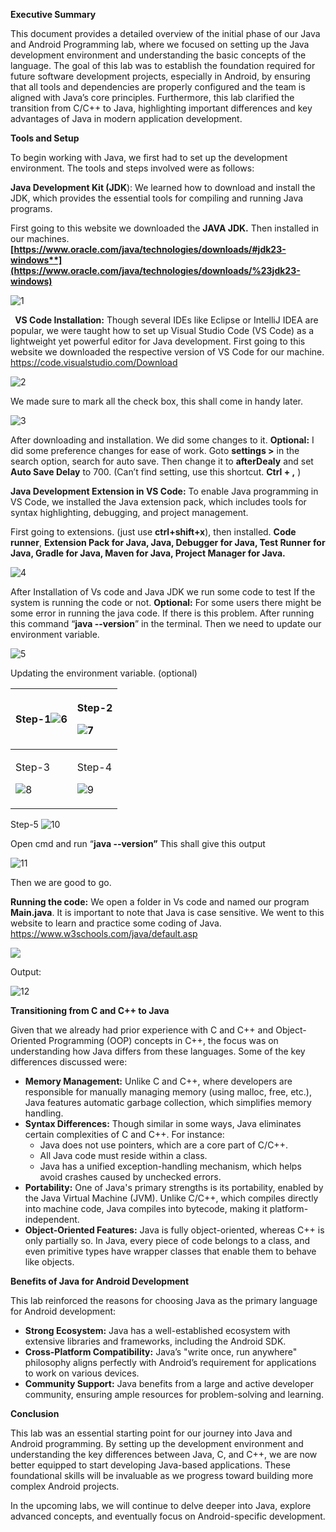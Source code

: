 **Executive Summary**

This document provides a detailed overview of the initial phase of our Java and Android Programming lab, where we focused on setting up the Java development environment and understanding the basic concepts of the language. The goal of this lab was to establish the foundation required for future software development projects, especially in Android, by ensuring that all tools and dependencies are properly configured and the team is aligned with Java’s core principles. Furthermore, this lab clarified the transition from C/C++ to Java, highlighting important differences and key advantages of Java in modern application development.

**Tools and Setup**

To begin working with Java, we first had to set up the development environment. The tools and steps involved were as follows:

**Java Development Kit (JDK**): We learned how to download and install the JDK, which provides the essential tools for compiling and running Java programs.

First going to this website we downloaded the **JAVA JDK.** Then installed in our machines. **[https://www.oracle.com/java/technologies/downloads/#jdk23-windows**](https://www.oracle.com/java/technologies/downloads/%23jdk23-windows)**

![1](https://github.com/user-attachments/assets/4d6d8403-48cc-4da2-8eb0-2de192a61f49)


` `**VS Code Installation:** Though several IDEs like Eclipse or IntelliJ IDEA are popular, we were taught how to set up Visual Studio Code (VS Code) as a lightweight yet powerful editor for Java development.
First going to this website we downloaded the respective version of VS Code for our machine.
<https://code.visualstudio.com/Download>

![2](https://github.com/user-attachments/assets/9ae98635-a33e-4696-b9c3-7eaea71a10e1)

We made sure to mark all the check box, this shall come in handy later.

![3](https://github.com/user-attachments/assets/9a1f5f33-8d6e-468f-a3d2-dcedb5c6b75e)

After downloading and installation. We did some changes to it.
**Optional:** I did some preference changes for ease of work. Goto **settings >** in the search option, search for auto save. Then change it to **afterDealy** and set **Auto Save Delay** to 700. 
(Can’t find setting, use this shortcut. **Ctrl + ,** )

**Java Development Extension in VS Code:** To enable Java programming in VS Code, we installed the Java extension pack, which includes tools for syntax highlighting, debugging, and project management.

First going to extensions. (just use **ctrl+shift+x**), then installed.
**Code runner**, **Extension Pack for Java, Java, Debugger for Java, Test Runner for Java, Gradle for Java, Maven for Java, Project Manager for Java.**

![4](https://github.com/user-attachments/assets/832b9237-33f9-40b1-8ea5-1fc61aab8a05)


After Installation of Vs code and Java JDK we run some code to test If the system is running the code or not.
**Optional:** For some users there might be some error in running the java code. If there is this problem. After running this command “**java  --version**” in the terminal. Then we need to update our environment variable. 

![5](https://github.com/user-attachments/assets/0d305e8b-182f-4134-a1ab-ddb4332a3b9a)

Updating the environment variable. (optional)



|Step-1![6](https://github.com/user-attachments/assets/8c57fadc-6deb-4a01-950a-0061dc2ada65)|<p>Step-2</p><p>![7](https://github.com/user-attachments/assets/6f0a19b2-0956-4ede-9f7d-efacf1d33552)</p>|
| :- | :- |
|<p>Step-3</p><p>![8](https://github.com/user-attachments/assets/86f79715-1f60-483b-9ebd-143249d6294a)</p>|<p>Step-4</p><p>![9](https://github.com/user-attachments/assets/98c9a324-3c34-4d4f-885e-4b5b1fe9278d)</p>|

Step-5
![10](https://github.com/user-attachments/assets/70ce7c6a-fa94-402c-9660-99b365958712)


Open cmd and run “**java --version”**  This shall give this output 

![11](https://github.com/user-attachments/assets/422f624e-0fcc-469d-9b61-fdacd55a74bc)

Then we are good to go.


**Running the code:**
We open a folder in Vs code and named our program **Main.java**. It is important to note that Java is case sensitive. We went to this website to learn and practice some coding of Java.
<https://www.w3schools.com/java/default.asp>

![](Aspose.Words.f4a56bbb-2d1d-4103-bf2e-5d6ca311aefa.012.png)

Output:

![12](https://github.com/user-attachments/assets/7ec8f999-090f-4993-8d84-9be81332c2ff)

**Transitioning from C and C++ to Java**

Given that we already had prior experience with C and C++ and Object-Oriented Programming (OOP) concepts in C++, the focus was on understanding how Java differs from these languages. Some of the key differences discussed were:

- **Memory Management:** Unlike C and C++, where developers are responsible for manually managing memory (using malloc, free, etc.), Java features automatic garbage collection, which simplifies memory handling.
- **Syntax Differences:** Though similar in some ways, Java eliminates certain complexities of C and C++. For instance:
  - Java does not use pointers, which are a core part of C/C++.
  - All Java code must reside within a class.
  - Java has a unified exception-handling mechanism, which helps avoid crashes caused by unchecked errors.
- **Portability:** One of Java's primary strengths is its portability, enabled by the Java Virtual Machine (JVM). Unlike C/C++, which compiles directly into machine code, Java compiles into bytecode, making it platform-independent.
- **Object-Oriented Features:** Java is fully object-oriented, whereas C++ is only partially so. In Java, every piece of code belongs to a class, and even primitive types have wrapper classes that enable them to behave like objects.

**Benefits of Java for Android Development**

This lab reinforced the reasons for choosing Java as the primary language for Android development:

- **Strong Ecosystem:** Java has a well-established ecosystem with extensive libraries and frameworks, including the Android SDK.
- **Cross-Platform Compatibility:** Java’s "write once, run anywhere" philosophy aligns perfectly with Android’s requirement for applications to work on various devices.
- **Community Support:** Java benefits from a large and active developer community, ensuring ample resources for problem-solving and learning.


**Conclusion**

This lab was an essential starting point for our journey into Java and Android programming. By setting up the development environment and understanding the key differences between Java, C, and C++, we are now better equipped to start developing Java-based applications. These foundational skills will be invaluable as we progress toward building more complex Android projects.

In the upcoming labs, we will continue to delve deeper into Java, explore advanced concepts, and eventually focus on Android-specific development.


